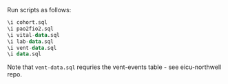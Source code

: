 Run scripts as follows:

```sql
\i cohort.sql
\i pao2fio2.sql
\i vital-data.sql
\i lab-data.sql
\i vent-data.sql
\i data.sql
```

Note that `vent-data.sql` requries the vent-events table - see eicu-northwell repo.
